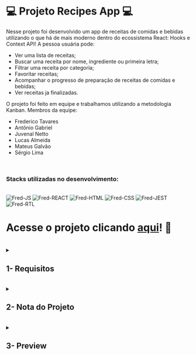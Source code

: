 # :computer: Projeto Recipes App :computer:

Nesse projeto foi desenvolvido um app de receitas de comidas e bebidas utilizando o que há de mais moderno dentro do ecossistema React: Hooks e Context API!
A pessoa usuária pode:
- Ver uma lista de receitas;
- Buscar uma receita por nome, ingrediente ou primeira letra;
- Filtrar uma receita por categoria;
- Favoritar receitas;
- Acompanhar o progresso de preparação de receitas de comidas e bebidas;
- Ver receitas ja finalizadas.

O projeto foi feito em equipe e trabalhamos utilizando a metodologia Kanban. Membros da equipe:
- Frederico Tavares
- Antônio Gabriel
- Juvenal Netto
- Lucas Almeida
- Mateus Galvão
- Sérgio Lima

<br />

### Stacks utilizadas no desenvolvimento:
<div style="display: inline_block"><br>
  <img alt="Fred-JS" src="https://img.shields.io/badge/JavaScript-F7DF1E?style=for-the-badge&logo=javascript&logoColor=black" />
  <img alt="Fred-REACT" src="https://img.shields.io/badge/React-20232A?style=for-the-badge&logo=react&logoColor=61DAFB" />
  <img alt="Fred-HTML" src="https://img.shields.io/badge/HTML5-E34F26?style=for-the-badge&logo=html5&logoColor=white" />
  <img alt="Fred-CSS" src="https://img.shields.io/badge/CSS3-1572B6?style=for-the-badge&logo=css3&logoColor=white" />
  <img alt="Fred-JEST" src="https://img.shields.io/badge/Jest-C21325?style=for-the-badge&logo=jest&logoColor=white" />
  <img alt="Fred-RTL" src="https://img.shields.io/badge/React_Testing_Library-E33332?style=for-the-badge&logo=TestingLibrary&logoColor=white" />
</div>

# Acesse o projeto clicando [aqui](https://fredericotp.github.io/trybe-project-16-recipes-app/)! :green_heart:

<br />

<details>
<summary>
  
## 1- Requisitos
  
</summary>

### 1 - Desenvolva os testes unitários de maneira que a cobertura seja de, no mínimo, 90%

### 2 - Crie todos os elementos que devem respeitar os atributos descritos no protótipo para a tela de login

### 3 - Desenvolva a tela de maneira que a pessoa consiga escrever seu email no input de email e sua senha no input de senha

### 4 - Desenvolva a tela de maneira que o formulário só seja válido após um email válido e uma senha de mais de 6 caracteres serem preenchidos

### 5 - Após a submissão do formulário, salve no localStorage o e-mail da pessoa usuária na chave user

### 6 - Redirecione a pessoa usuária para a tela principal de receitas de comidas após a submissão e validação com sucesso do login

### 7 - Implemente o header de acordo com a necessidade de cada tela

### 8 - Redirecione a pessoa usuária para a tela de perfil ao clicar no botão de perfil

### 9 - Desenvolva o botão de busca que, ao ser clicado, a barra de busca deve aparecer. O mesmo serve para escondê-la

### 10 - Implemente os elementos da barra de busca respeitando os atributos descritos no protótipo

### 11 - Implemente 3 radio buttons na barra de busca: Ingredient, Name e First letter

### 12 - Busque na API de comidas caso a pessoa esteja na página de comidas, e na API de bebidas caso esteja na de bebidas

### 13 - Redirecione para a tela de detalhes da receita caso apenas uma receita seja encontrada, com o ID da mesma na URL

### 14 - Caso a busca retorne mais de uma receita, renderize as 12 primeiras encontradas, exibindo a imagem e o nome de cada uma

### 15 - Exiba um alert caso nenhuma receita seja encontrada

### 16 - Implemente o menu inferior posicionando-o de forma fixa e contendo 2 ícones: um para comidas e outro para bebidas

### 17 - Exiba o menu inferior apenas nas telas indicadas pelo protótipo

### 18 - Redirecione a pessoa usuária para a tela correta ao clicar em cada ícone no menu inferior

### 19 - Carregue as 12 primeiras receitas de comidas ou bebidas, uma em cada card

### 20 - Implemente os botões de categoria para serem utilizados como filtro

### 21 - Implemente o filtro das receitas por meio da API ao clicar no filtro de categoria

### 22 - Implemente o filtro como um toggle, o qual se for selecionado novamente, o app deve retornar as receitas sem nenhum filtro

### 23 - Redirecione a pessoa usuária ao clicar no card para a tela de detalhes, que deve mudar a rota e conter o id da receita na URL

### 24 - Realize uma request para a API passando o id da receita que deve estar disponível nos parâmetros da URL

### 25 - Desenvolva a tela de detalhes de uma receita de modo que contenha uma imagem da receita, o título, a categoria em caso de comidas e se é ou não alcoólico em caso de bebidas, uma lista de ingredientes seguidos pelas quantidades, instruções e recomendações

### 26 - Implemente as recomendações. Para receitas de comida, a recomendação deverá ser bebida, já para as receitas de bebida a recomendação deverá ser comida

### 27 - Implemente os 6 cards de recomendação, mostrando apenas 2. O scroll é horizontal, similar a um carousel

### 28 - Desenvolva um botão de nome "Start Recipe" que deve ficar fixo na parte de baixo da tela o tempo todo

### 29 - Implemente a solução de forma que, caso a receita já tenha sido feita, o botão "Start Recipe" desapareça

### 30 - Implemente a solução de modo que, caso a receita tenha sido iniciada mas não finalizada, o texto do botão deve ser "Continue Recipe"

### 31 - Redirecione a pessoa usuária caso o botão "Start Recipe" seja clicado, a rota deve mudar para a tela de receita em progresso

### 32 - Implemente um botão de compartilhar e um de favoritar a receita

### 33 - Implemente a solução de forma que, ao clicar no botão de compartilhar, o link de detalhes da receita deve ser copiado para o clipboard e uma mensagem avisando que o link foi copiado deve aparecer na tela em uma tag HTML

### 34 - Salve as receitas favoritas no localStorage na chave favoriteRecipes

### 35 - Implemente o ícone do coração (favorito) de modo que: deve vir preenchido caso a receita esteja favoritada e vazio caso contrário

### 36 - Implemente a lógica no botão de favoritar. Caso seja clicado, o ícone do coração deve mudar seu estado atual, caso esteja preenchido deve mudar para vazio e vice-versa

### 37 - Desenvolva a tela de receita em progresso de modo que contenha uma imagem da receita, o título, a categoria em caso de comidas e se é ou não alcoólico em caso de bebidas, uma lista de ingredientes com suas respectivas quantidades e instruções

### 38 - Desenvolva um checkbox para cada item da lista de ingredientes

### 39 - Implemente uma lógica que ao clicar no checkbox de um ingrediente, o nome dele deve ser "riscado" da lista

### 40 - Salve o estado do progresso, que deve ser mantido caso a pessoa atualize a página ou volte para a mesma receita

### 41 - Desenvolva a lógica de favoritar e compartilhar. A lógica da tela de detalhes de uma receita se aplica aqui

### 42 - Implemente a solução de modo que o botão de finalizar receita ("Finish Recipe") só pode estar habilitado quando todos os ingredientes estiverem "checkados" (marcados)

### 43 - Redirecione a pessoa usuária após clicar no botão de finalizar receita ("Finish Recipe"), para a página de receitas feitas, cuja rota deve ser /done-recipes

### 44 - Implemente os elementos da tela de receitas feitas respeitando os atributos descritos no protótipo

### 45 - Desenvolva a tela de receitas feitas de modo que, caso a receita do card seja uma comida, ela deve possuir: a foto da receita, nome, categoria, nacionalidade, a data em que a pessoa fez a receita, as 2 primeiras tags retornadas pela API e um botão de compartilhar

### 46 - Desenvolva a tela de maneira que, caso a receita do card seja uma bebida, ela deve possuir: a foto da receita, o nome, se é alcoólica, a data em que a pessoa fez a receita e um botão de compartilhar

### 47 - Desenvolva a solução de modo que o botão de compartilhar deve copiar a URL da tela de detalhes da receita para o clipboard

### 48 - Implemente 2 botões que filtram as receitas por comida ou bebida e um terceiro que remove todos os filtros

### 49 - Redirecione para a tela de detalhes da receita caso seja clicado na foto ou no nome da receita

### 50 - Implemente os elementos da tela de receitas favoritas (cumulativo com os atributos em comum com a tela de receitas feitas), respeitando os atributos descritos no protótipo

### 51 - Desenvolva a tela de modo que, caso a receita do card seja uma comida, ela deve possuir: a foto da receita, nome, categoria, nacionalidade, um botão de compartilhar e um de "desfavoritar"

### 52 - Desenvolva a tela de modo que, caso a receita do card seja uma bebida, ela deve possuir: a foto da receita, nome, se é alcoólica ou não, um botão de compartilhar e um de "desfavoritar"

### 53 - Desenvolva a solução de modo que o botão de compartilhar deve copiar a URL da tela de detalhes da receita para o clipboard

### 54 - Desenvolva a solução de modo que o botão de "desfavoritar" deve remover a receita da lista de receitas favoritas do localStorage e da tela

### 55 - Implemente 2 botões que filtram as receitas por comida ou bebida e um terceiro que remove todos os filtros

### 56 - Redirecione a pessoa usuária ao clicar na foto ou no nome da receita, a rota deve mudar para a tela de detalhes daquela receita

### 57 - Implemente os elementos da tela de perfil respeitando os atributos descritos no protótipo

### 58 - Implemente a solução de maneira que o e-mail da pessoa usuária deve estar visível

### 59 - Implemente 3 botões: um de nome "Done Recipes", um de nome "Favorite Recipes" e um de nome "Logout"

### 60 - Redirecione a pessoa usuária que, ao clicar no botão de "Done Recipes", a rota deve mudar para a tela de receitas feitas

### 61 - Redirecione a pessoa usuária que, ao clicar no botão de "Favorite Recipes", a rota deve mudar para a tela de receitas favoritas

### 62 - Redirecione a pessoa usuária que ao clicar no botão de "Logout", o localStorage deve ser limpo e a rota deve mudar para a tela de login

</details>
<br />

<details>
<summary>

## 2- Nota do Projeto

</summary>

## 100% :heavy_check_mark:

![Project-Recipes-App-Grade](https://raw.githubusercontent.com/FredericoTP/trybe-project-16-recipes-app/main/images/recipesapp-grade.png)

</details>
<br />

<details>
<summary>

## 3- Preview

</summary>

![Project-Recipes-App-Preview1](https://raw.githubusercontent.com/FredericoTP/trybe-project-16-recipes-app/main/images/recipesapp-preview1.png)
 
![Project-Recipes-App-Preview2](https://raw.githubusercontent.com/FredericoTP/trybe-project-16-recipes-app/main/images/recipesapp-preview2.png)

![Project-Recipes-App-Preview3](https://raw.githubusercontent.com/FredericoTP/trybe-project-16-recipes-app/main/images/recipesapp-preview3.png)

![Project-Recipes-App-Preview4](https://raw.githubusercontent.com/FredericoTP/trybe-project-16-recipes-app/main/images/recipesapp-preview4.png)

![Project-Recipes-App-Preview5](https://raw.githubusercontent.com/FredericoTP/trybe-project-16-recipes-app/main/images/recipesapp-preview5.png)

![Project-Recipes-App-Preview6](https://raw.githubusercontent.com/FredericoTP/trybe-project-16-recipes-app/main/images/recipesapp-preview6.png)

![Project-Recipes-App-Preview7](https://raw.githubusercontent.com/FredericoTP/trybe-project-16-recipes-app/main/images/recipesapp-preview7.png)
 
</details>
